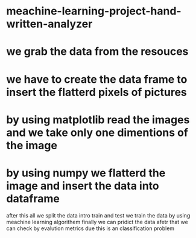 # meachine-learning-project-hand-written-analyzer
# we grab the data from the resouces 
#  we have to create the data frame to insert the flatterd pixels of pictures 
# by using matplotlib  read the images and we take only one dimentions of the image
#  by using numpy we flatterd the image and insert the data into dataframe 
after this all we split the data intro train and test 
we train the data by using meachine learning algorithem
finally we can pridict the data 
afetr that we can check by evalution metrics due this is an classification problem
